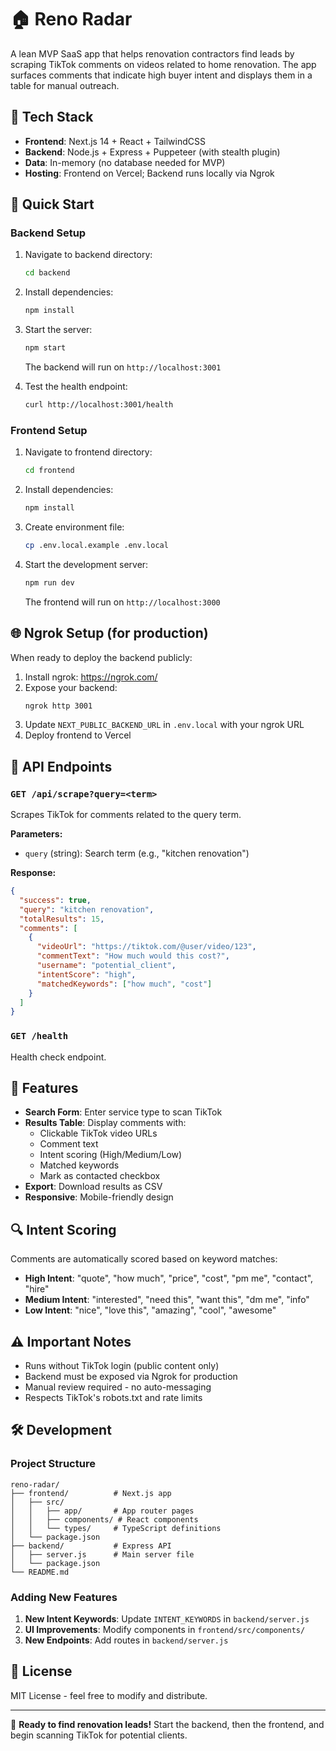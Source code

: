 # 🏠 Reno Radar

A lean MVP SaaS app that helps renovation contractors find leads by scraping TikTok comments on videos related to home renovation. The app surfaces comments that indicate high buyer intent and displays them in a table for manual outreach.

## 🔧 Tech Stack

- **Frontend**: Next.js 14 + React + TailwindCSS
- **Backend**: Node.js + Express + Puppeteer (with stealth plugin)
- **Data**: In-memory (no database needed for MVP)
- **Hosting**: Frontend on Vercel; Backend runs locally via Ngrok

## 🚀 Quick Start

### Backend Setup

1. Navigate to backend directory:
   ```bash
   cd backend
   ```

2. Install dependencies:
   ```bash
   npm install
   ```

3. Start the server:
   ```bash
   npm start
   ```

   The backend will run on `http://localhost:3001`

4. Test the health endpoint:
   ```bash
   curl http://localhost:3001/health
   ```

### Frontend Setup

1. Navigate to frontend directory:
   ```bash
   cd frontend
   ```

2. Install dependencies:
   ```bash
   npm install
   ```

3. Create environment file:
   ```bash
   cp .env.local.example .env.local
   ```

4. Start the development server:
   ```bash
   npm run dev
   ```

   The frontend will run on `http://localhost:3000`

## 🌐 Ngrok Setup (for production)

When ready to deploy the backend publicly:

1. Install ngrok: https://ngrok.com/
2. Expose your backend:
   ```bash
   ngrok http 3001
   ```
3. Update `NEXT_PUBLIC_BACKEND_URL` in `.env.local` with your ngrok URL
4. Deploy frontend to Vercel

## 📡 API Endpoints

### `GET /api/scrape?query=<term>`

Scrapes TikTok for comments related to the query term.

**Parameters:**
- `query` (string): Search term (e.g., "kitchen renovation")

**Response:**
```json
{
  "success": true,
  "query": "kitchen renovation",
  "totalResults": 15,
  "comments": [
    {
      "videoUrl": "https://tiktok.com/@user/video/123",
      "commentText": "How much would this cost?",
      "username": "potential_client",
      "intentScore": "high",
      "matchedKeywords": ["how much", "cost"]
    }
  ]
}
```

### `GET /health`

Health check endpoint.

## 🎯 Features

- **Search Form**: Enter service type to scan TikTok
- **Results Table**: Display comments with:
  - Clickable TikTok video URLs
  - Comment text
  - Intent scoring (High/Medium/Low)
  - Matched keywords
  - Mark as contacted checkbox
- **Export**: Download results as CSV
- **Responsive**: Mobile-friendly design

## 🔍 Intent Scoring

Comments are automatically scored based on keyword matches:

- **High Intent**: "quote", "how much", "price", "cost", "pm me", "contact", "hire"
- **Medium Intent**: "interested", "need this", "want this", "dm me", "info"
- **Low Intent**: "nice", "love this", "amazing", "cool", "awesome"

## ⚠️ Important Notes

- Runs without TikTok login (public content only)
- Backend must be exposed via Ngrok for production
- Manual review required - no auto-messaging
- Respects TikTok's robots.txt and rate limits

## 🛠️ Development

### Project Structure

```
reno-radar/
├── frontend/          # Next.js app
│   ├── src/
│   │   ├── app/       # App router pages
│   │   ├── components/ # React components
│   │   └── types/     # TypeScript definitions
│   └── package.json
├── backend/           # Express API
│   ├── server.js      # Main server file
│   └── package.json
└── README.md
```

### Adding New Features

1. **New Intent Keywords**: Update `INTENT_KEYWORDS` in `backend/server.js`
2. **UI Improvements**: Modify components in `frontend/src/components/`
3. **New Endpoints**: Add routes in `backend/server.js`

## 📝 License

MIT License - feel free to modify and distribute.

---

🚀 **Ready to find renovation leads!** Start the backend, then the frontend, and begin scanning TikTok for potential clients. 